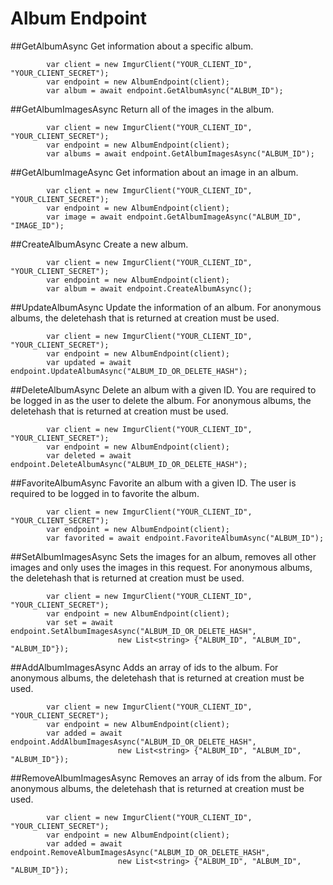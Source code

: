 # Album Endpoint

##GetAlbumAsync
Get information about a specific album.

            var client = new ImgurClient("YOUR_CLIENT_ID", "YOUR_CLIENT_SECRET");
			var endpoint = new AlbumEndpoint(client);
			var album = await endpoint.GetAlbumAsync("ALBUM_ID");
			
##GetAlbumImagesAsync
Return all of the images in the album.

            var client = new ImgurClient("YOUR_CLIENT_ID", "YOUR_CLIENT_SECRET");
			var endpoint = new AlbumEndpoint(client);
			var albums = await endpoint.GetAlbumImagesAsync("ALBUM_ID");

##GetAlbumImageAsync
Get information about an image in an album.

            var client = new ImgurClient("YOUR_CLIENT_ID", "YOUR_CLIENT_SECRET");
			var endpoint = new AlbumEndpoint(client);
			var image = await endpoint.GetAlbumImageAsync("ALBUM_ID", "IMAGE_ID");

##CreateAlbumAsync
Create a new album.

            var client = new ImgurClient("YOUR_CLIENT_ID", "YOUR_CLIENT_SECRET");
			var endpoint = new AlbumEndpoint(client);
			var album = await endpoint.CreateAlbumAsync();

##UpdateAlbumAsync
Update the information of an album.
For anonymous albums, the deletehash that is returned at creation must be used.

            var client = new ImgurClient("YOUR_CLIENT_ID", "YOUR_CLIENT_SECRET");
			var endpoint = new AlbumEndpoint(client);
			var updated = await endpoint.UpdateAlbumAsync("ALBUM_ID_OR_DELETE_HASH");

##DeleteAlbumAsync
Delete an album with a given ID. You are required to be logged in as the user to delete the album. 
For anonymous albums, the deletehash that is returned at creation must be used.

            var client = new ImgurClient("YOUR_CLIENT_ID", "YOUR_CLIENT_SECRET");
			var endpoint = new AlbumEndpoint(client);
			var deleted = await endpoint.DeleteAlbumAsync("ALBUM_ID_OR_DELETE_HASH");
			
##FavoriteAlbumAsync
Favorite an album with a given ID. The user is required to be logged in to favorite the album.

            var client = new ImgurClient("YOUR_CLIENT_ID", "YOUR_CLIENT_SECRET");
			var endpoint = new AlbumEndpoint(client);
			var favorited = await endpoint.FavoriteAlbumAsync("ALBUM_ID");

##SetAlbumImagesAsync
Sets the images for an album, removes all other images and only uses the images in this request. 
For anonymous albums, the deletehash that is returned at creation must be used.

            var client = new ImgurClient("YOUR_CLIENT_ID", "YOUR_CLIENT_SECRET");
			var endpoint = new AlbumEndpoint(client);
			var set = await endpoint.SetAlbumImagesAsync("ALBUM_ID_OR_DELETE_HASH", 
							new List<string> {"ALBUM_ID", "ALBUM_ID", "ALBUM_ID"});

##AddAlbumImagesAsync
Adds an array of ids to the album.
For anonymous albums, the deletehash that is returned at creation must be used.

            var client = new ImgurClient("YOUR_CLIENT_ID", "YOUR_CLIENT_SECRET");
			var endpoint = new AlbumEndpoint(client);
			var added = await endpoint.AddAlbumImagesAsync("ALBUM_ID_OR_DELETE_HASH", 
							new List<string> {"ALBUM_ID", "ALBUM_ID", "ALBUM_ID"});

##RemoveAlbumImagesAsync
Removes an array of ids from the album.
For anonymous albums, the deletehash that is returned at creation must be used.

            var client = new ImgurClient("YOUR_CLIENT_ID", "YOUR_CLIENT_SECRET");
			var endpoint = new AlbumEndpoint(client);
			var added = await endpoint.RemoveAlbumImagesAsync("ALBUM_ID_OR_DELETE_HASH", 
							new List<string> {"ALBUM_ID", "ALBUM_ID", "ALBUM_ID"});